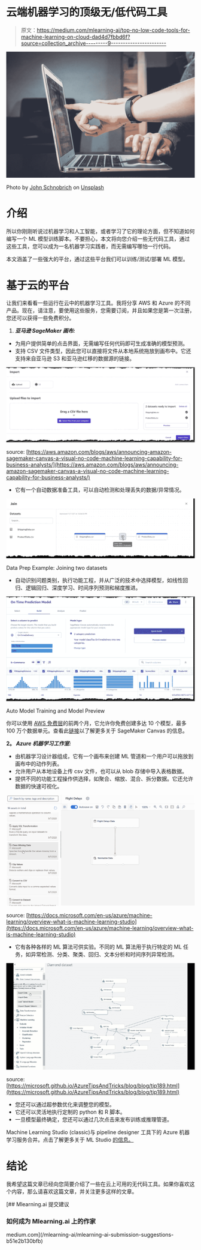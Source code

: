 # 云端机器学习的顶级无/低代码工具

> 原文：<https://medium.com/mlearning-ai/top-no-low-code-tools-for-machine-learning-on-cloud-dad4d7fbbd6f?source=collection_archive---------9----------------------->

![](img/0b08b5128606a286e4bca2396d0fbb7f.png)

Photo by [John Schnobrich](https://unsplash.com/@johnschno?utm_source=unsplash&utm_medium=referral&utm_content=creditCopyText) on [Unsplash](https://unsplash.com/s/photos/data-analysis?utm_source=unsplash&utm_medium=referral&utm_content=creditCopyText)

# 介绍

所以你刚刚听说过机器学习和人工智能，或者学习了它的理论方面，但不知道如何编写一个 ML 模型训练脚本。不要担心，本文将向您介绍一些无代码工具，通过这些工具，您可以成为一名机器学习实践者，而无需编写哪怕一行代码。

本文涵盖了一些强大的平台，通过这些平台我们可以训练/测试/部署 ML 模型。

# 基于云的平台

让我们来看看一些运行在云中的机器学习工具。我将分享 AWS 和 Azure 的不同产品。现在，请注意，要使用这些服务，您需要订阅，并且如果您是第一次注册，您还可以获得一些免费积分。

1.  ***亚马逊 SageMaker 画布:***

*   为用户提供简单的点击界面，无需编写任何代码即可生成准确的模型预测。
*   支持 CSV 文件类型，因此您可以直接将文件从本地系统拖放到画布中。它还支持来自亚马逊 S3 和亚马逊红移的数据源的链接。

![](img/6bebec2c51c62c14ea83cce30128fda9.png)

source: [https://aws.amazon.com/blogs/aws/announcing-amazon-sagemaker-canvas-a-visual-no-code-machine-learning-capability-for-business-analysts/](https://aws.amazon.com/blogs/aws/announcing-amazon-sagemaker-canvas-a-visual-no-code-machine-learning-capability-for-business-analysts/)

*   它有一个自动数据准备工具，可以自动检测和处理丢失的数据/异常情况。

![](img/ed674a1c9e6976c19fa0c6154c74afe3.png)

Data Prep Example: Joining two datasets

*   自动识别问题类别，执行功能工程，并从广泛的技术中选择模型，如线性回归、逻辑回归、深度学习、时间序列预测和梯度推进。

![](img/e54d8bc3e442a6d3732fdf8e51dacce1.png)

Auto Model Training and Model Preview

你可以使用 [AWS 免费层](https://aws.amazon.com/sagemaker/canvas/pricing/)的前两个月，它允许你免费创建多达 10 个模型，最多 100 万个数据单元。查看此[链接](https://aws.amazon.com/sagemaker/canvas/?nc=sn&loc=1)以了解更多关于 SageMaker Canvas 的信息。

**2。 *Azure 机器学习工作室:***

*   由机器学习设计器组成，它有一个画布来创建 ML 管道和一个用户可以拖放到画布中的动作列表。
*   允许用户从本地设备上传 csv 文件，也可以从 blob 存储中导入表格数据。
*   提供不同的功能工程操作供选择，如聚合、缩放、混合、拆分数据。它还允许数据的快速可视化。

![](img/00e23dc41c3714b1fbaac7594524c17a.png)

source: [https://docs.microsoft.com/en-us/azure/machine-learning/overview-what-is-machine-learning-studio](https://docs.microsoft.com/en-us/azure/machine-learning/overview-what-is-machine-learning-studio)

*   它有各种各样的 ML 算法可供实验。不同的 ML 算法用于执行特定的 ML 任务，如异常检测、分类、聚类、回归、文本分析和时间序列异常检测。

![](img/dc70f021133b7c57ffd68639ec38b409.png)

source: [https://microsoft.github.io/AzureTipsAndTricks/blog/blog/tip189.html](https://microsoft.github.io/AzureTipsAndTricks/blog/blog/tip189.html)

*   您还可以通过超参数优化来调整您的模型。
*   它还可以灵活地执行定制的 python 和 R 脚本。
*   一旦模型最终确定，您还可以通过几次点击来发布训练或推理管道。

Machine Learning Studio (classic)与 pipeline designer 工具下的 Azure 机器学习服务合并。点击了解更多关于 ML Studio [的信息。](https://studio.azureml.net)

# 结论

我希望这篇文章已经向您简要介绍了一些在云上可用的无代码工具。如果你喜欢这个内容，那么请喜欢这篇文章，并关注更多这样的文章。

[](/mlearning-ai/mlearning-ai-submission-suggestions-b51e2b130bfb) [## Mlearning.ai 提交建议

### 如何成为 Mlearning.ai 上的作家

medium.com](/mlearning-ai/mlearning-ai-submission-suggestions-b51e2b130bfb)